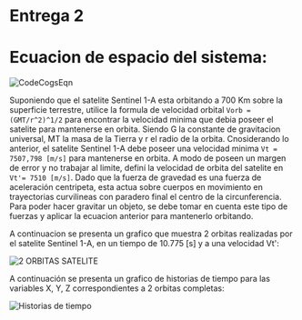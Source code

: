 # Entrega 2

# Ecuacion de espacio del sistema:
![CodeCogsEqn](https://user-images.githubusercontent.com/43649125/91514637-41453280-e8b5-11ea-902c-76adefc0a3c4.gif)

Suponiendo que el satelite Sentinel 1-A esta orbitando a 700 Km sobre la superficie terrestre, utilice la formula de velocidad orbital `Vorb = (GMT/r^2)^1/2` para encontrar la velocidad minima que debia poseer el satelite para mantenerse en orbita. 
Siendo G la constante de gravitacion universal, MT la masa de la Tierra y r el radio de la orbita. Cnosiderando lo anterior, el satelite Sentinel 1-A debe poseer una velocidad minima `Vt = 7507,798 [m/s]` para mantenerse en orbita. A modo de poseen un margen de error y no trabajar al limite, definí la velocidad de orbita del satelite en `Vt'= 7510 [m/s]`.
Dado que la fuerza de gravedad es una fuerza de aceleración centripeta, esta actua sobre cuerpos en movimiento en trayectorias curvilineas con paradero final el centro de la circunferencia. Para poder hacer gravitar un objeto, se debe tomar en cuenta este tipo de fuerzas y aplicar la ecuacion anterior para mantenerlo orbitando.

A continuacion se presenta un grafico que muestra 2 orbitas realizadas por el satelite Sentinel 1-A, en un tiempo de 10.775 [s] y a una velocidad Vt':

![2 ORBITAS SATELITE](https://user-images.githubusercontent.com/43649125/91513009-4e602280-e8b1-11ea-962d-6a1ee6c847f7.png)

A continuación se presenta un grafico de historias de tiempo para las variables X, Y, Z correspondientes a 2 orbitas completas:

![Historias de tiempo](https://user-images.githubusercontent.com/43649125/91513017-51f3a980-e8b1-11ea-9eda-02b8b710c39a.png)



